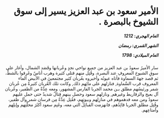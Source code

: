 <h1 dir="rtl">الأمير سعود بن عبد العزيز يسير إلى سوق الشيوخ بالبصرة .</h1>

<h5 dir="rtl">العام الهجري:  1212

الشهر القمري: رمضان

العام الميلادي: 1798</h5>

<p dir="rtl">سار الأميرُ سعودُ بن عبد العزيز من جميعِ نواحي نجدٍ وعُربانها وقَصَد الشمال، وأغار على سوقِ الشيوخ المعروفِ عند البصرة، وقُتِل منهم قتلى كثيرة وهرب أناسٌ وغَرِقوا بالشطِّ، ثم قصد جهةَ السماوة فأتاه عيونُه وأخبروه بعُربان كثير مجتمعينَ في الأبيض الماء المعروف قرب السَّماوة, فنازلهم على مائِهم ذلك, وكانت تلك العُربان كثيرةٌ مِن عُربان شمر ورئيسُهم مطلق بـن محمد الجربا الفارس المشهور، ومعه عِدَّةٌ من الظفير، وعُربان آل بعيج والزقاريط وغيرهم, ونازلهم سعود وحصل بينهم قِتالٌ شديدٌ حتى حمل عليهم سعودٌ ومن معه فدهموهم في منازِلِهم وبيوتِهم، فقُتِل عِدَّةٌ مِن فرسان شمر وآل ظفير، وقُتِل مطلق الجربا قائِدُهم، فانهزمت القبائِلُ التي معه، وغَنِم سعود أكثَرَ محلَّتِهم وإبلِهم وأمتاعِهم.</p></br>
